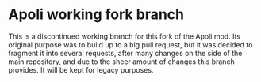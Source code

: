 # Apoli working fork branch

This is a discontinued working branch for this fork of the Apoli mod. Its original purpose was to build up to a big pull request, but it was decided to fragment it into several requests, after many changes on the side of the main repository, and due to the sheer amount of changes this branch provides. It will be kept for legacy purposes.
